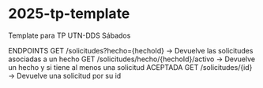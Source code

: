 # 2025-tp-template
Template para TP UTN-DDS Sábados 

ENDPOINTS
GET /solicitudes?hecho={hechoId} → Devuelve las solicitudes asociadas a un hecho
GET /solicitudes/hecho/{hechoId}/activo → Devuelve un hecho y si tiene al menos una solicitud ACEPTADA
GET /solicitudes/{id} → Devuelve una solicitud por su id